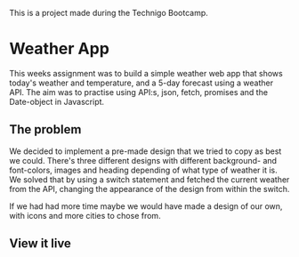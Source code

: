 This is a project made during the Technigo Bootcamp.

# Weather App
This weeks assignment was to build a simple weather web app that shows today's weather and temperature, and a 5-day forecast using a weather API. The aim was to practise using API:s, json, fetch, promises and the Date-object in Javascript. 

## The problem
We decided to implement a pre-made design that we tried to copy as best we could. There's three different designs with different background- and font-colors, images and heading depending of what type of weather it is. We solved that by using a switch statement and fetched the current weather from the API, changing the appearance of the design from within the switch. 

If we had had more time maybe we would have made a design of our own, with icons and more cities to chose from. 

## View it live
